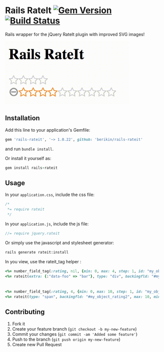# Rails RateIt [![Gem Version](https://badge.fury.io/gh/berikin%2Frails-rateit.svg)](https://badge.fury.io/gh/berikin%2Frails-rateit.svg)[![Build Status](https://travis-ci.org/berikin/rails-rateit.svg?branch=v1.0.22)](https://travis-ci.org/berikin/rails-rateit)
Rails wrapper for the jQuery RateIt plugin with improved SVG images!

![demo](example/rateit.gif)

## Installation

Add this line to your application's Gemfile:

```ruby
gem 'rails-rateit', '~> 1.0.22', github: 'berikin/rails-rateit'
```

and run `bundle install`.

Or install it yourself as:

```ruby
gem install rails-rateit
```

## Usage

In your `application.css`, include the css file:

```css
/*
 *= require rateit
 */
```

In your `application.js`, include the js file:

```js
//= require jquery.rateit
```

Or simply use the javascript and stylesheet generator:

```bash
rails generate rateit:install
```

In you view, use the rateit_tag helper :

```ruby
<%= number_field_tag(:rating, nil, {min: 0, max: 4, step: 1, id: "my_object_rating"}) %>
<%= rateit(extra: {:"data-foo" => "bar"}, type: "div", backingfld: "#my_object_rating", max: 4, min: 0, step: 1, resetable: "false") %>


<%= number_field_tag(:rating, 4, {min: 0, max: 10, step: 1, id: "my_object_rating2"}) %>
<%= rateit(type: "span", backingfld: "#my_object_rating2", max: 10, min: 0, step: 0.5, resetable: "true", value: "2", ispreset: "true") %>

```

## Contributing

1. Fork it
2. Create your feature branch (`git checkout -b my-new-feature`)
3. Commit your changes (`git commit -am 'Added some feature'`)
4. Push to the branch (`git push origin my-new-feature`)
5. Create new Pull Request


